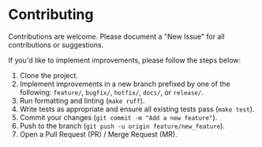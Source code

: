 # Contributing

Contributions are welcome. Please document a "New Issue" for all contributions or suggestions.

If you'd like to implement improvements, please follow the steps below:

1. Clone the project.
1. Implement improvements in a new branch prefixed by one of the following: `feature/`, `bugfix/`, `hotfix/`, `docs/`, or `release/`.
1. Run formatting and linting (`make ruff`).
1. Write tests as appropriate and ensure all existing tests pass (`make test`).
1. Commit your changes (`git commit -m "Add a new feature"`).
1. Push to the branch (`git push -u origin feature/new_feature`).
1. Open a Pull Request (PR) / Merge Request (MR).
